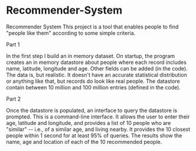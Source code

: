 # Recommender-System
Recommender System
This project is a tool that enables people to find "people like them" according to some simple criteria.

Part 1

In the first step I build an in memory dataset. On startup, the program creates an in memory datastore about people where each record includes name, latitude, longitude and age. Other fields can be added (in the code). The data is, but realistic. It doesn't have an accurate statistical distribution or anything like that, but records do look like real people. The datastore contain between 10 million and 100 million entries (defined in the code).

Part 2

Once the datastore is populated, an interface to query the datastore is prompted. This is a command-line interface. It allows the user to enter their age, latitude and longitude, and provides a list of 10 people who are "similar" -- i.e., of a similar age, and living nearby. It provides the 10 closest people within 1 second for at least 95% of queries. The results show the name, age and location of each of the 10 recommended people.


